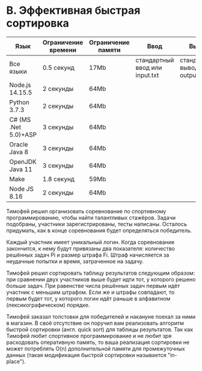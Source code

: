 # B. Эффективная быстрая сортировка

| Язык                 | Ограничение времени | Ограничение памяти | Ввод                           | Вывод                            |
|----------------------|---------------------|--------------------|--------------------------------|----------------------------------|
| Все языки            | 0.5 секунд          | 17Mb               | стандартный ввод или input.txt | стандартный вывод или output.txt |
| Node.js 14.15.5      | 2 секунды           | 64Mb               |                                |                                  |
| Python 3.7.3         | 2 секунды           | 64Mb               |                                |                                  |
| C# (MS .Net 5.0)+ASP | 3 секунды           | 64Mb               |                                |                                  |
| Oracle Java 8        | 3 секунды           | 64Mb               |                                |                                  |
| OpenJDK Java 11      | 3 секунды           | 64Mb               |                                |                                  |
| Make                 | 1.8 секунд          | 59Mb               |                                |                                  |
| Node JS 8.16         | 2 секунды           | 64Mb               |                                |                                  |

Тимофей решил организовать соревнование по спортивному программированию, чтобы найти талантливых стажёров. Задачи подобраны, участники зарегистрированы, тесты написаны. Осталось придумать, как в конце соревнования будет определяться победитель.

Каждый участник имеет уникальный логин. Когда соревнование закончится, к нему будут привязаны два показателя: количество решённых задач Pi и размер штрафа Fi. Штраф начисляется за неудачные попытки и время, затраченное на задачу.

Тимофей решил сортировать таблицу результатов следующим образом: при сравнении двух участников выше будет идти тот, у которого решено больше задач. При равенстве числа решённых задач первым идёт участник с меньшим штрафом. Если же и штрафы совпадают, то первым будет тот, у которого логин идёт раньше в алфавитном (лексикографическом) порядке.

Тимофей заказал толстовки для победителей и накануне поехал за ними в магазин. В своё отсутствие он поручил вам реализовать алгоритм быстрой сортировки (англ. quick sort) для таблицы результатов. Так как Тимофей любит спортивное программирование и не любит зря расходовать оперативную память, то ваша реализация сортировки не может потреблять O(n) дополнительной памяти для промежуточных данных (такая модификация быстрой сортировки называется "in-place").
